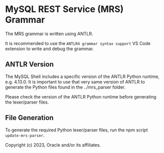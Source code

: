 # MySQL REST Service (MRS) Grammar

The MRS grammar is written using ANTLR.

It is recommended to use the `ANTLR4 grammar syntax support` VS Code extension to write and debug the grammar.

## ANTLR Version

The MySQL Shell includes a specific version of the ANTLR Python runtime, e.g. 4.13.0. It is important to use that very same version of ANTLR to generate the Python files found in the ../mrs_parser folder.

Please check the version of the ANTLR Python runtime before generating the lexer/parser files.

## File Generation

To generate the required Python lexer/parser files, run the npm script `update-mrs-parser`.

Copyright (c) 2023, Oracle and/or its affiliates.
